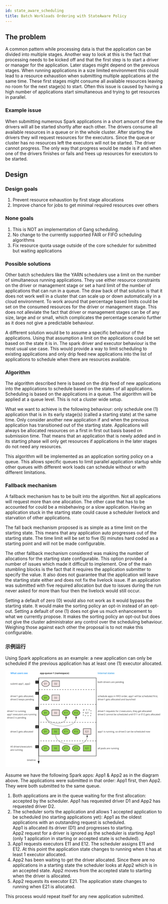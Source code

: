 ```yaml
---
id: state_aware_scheduling
title: Batch Workloads Ordering with StateAware Policy
---
```


<!--
 * Licensed to the Apache Software Foundation (ASF) under one
 * or more contributor license agreements.  See the NOTICE file
 * distributed with this work for additional information
 * regarding copyright ownership.  The ASF licenses this file
 * to you under the Apache License, Version 2.0 (the
 * "License"); you may not use this file except in compliance
 * with the License.  You may obtain a copy of the License at
 *
 *     http://www.apache.org/licenses/LICENSE-2.0
 *
 * Unless required by applicable law or agreed to in writing, software
 * distributed under the License is distributed on an "AS IS" BASIS,
 * WITHOUT WARRANTIES OR CONDITIONS OF ANY KIND, either express or implied.
 * See the License for the specific language governing permissions and
 * limitations under the License.
 -->

## The problem
A common pattern while processing data is that the application can be divided into multiple stages.
Another way to look at this is the fact that processing needs to be kicked off and that the first step is to start a driver or manager for the application.
Later stages might depend on the previous stages.
When running applications in a size limited environment this could lead to a resource exhaustion when submitting multiple applications at the same time.
These first stages might consume all available resources leaving no room for the next stage(s) to start.
Often this issue is caused by having a high number of applications start simultaneous and trying to get resources in parallel.
### Example issue
When submitting numerous Spark applications in a short amount of time the drivers will all be started shortly after each other.
The drivers consume all available resources in a queue or in the whole cluster.
After starting the drivers they will request resources for the executors. 
Since the queue or cluster has no resources left the executors will not be started.
The driver cannot progress. 
The only way that progress would be made is if and when one of the drivers finishes or fails and frees up resources for executors to be started.

## Design
### Design goals
1. Prevent resource exhaustion by first stage allocations
1. Improve chance for jobs to get minimal required resources over others

### None goals
1. This is NOT an implementation of Gang scheduling.
1. No change to the currently supported FAIR or FIFO scheduling algorithms
1. Fix resource quota usage outside of the core scheduler for submitted but waiting applications

### Possible solutions
Other batch schedulers like the YARN schedulers use a limit on the number of simultaneous running applications.
They use either resource constraints on the driver or management stage or set a hard limit of the number of applications that can run in a queue.
The draw back of that solution is that it does not work well in a cluster that can scale up or down automatically in a cloud environment.
To work around that percentage based limits could be set on the consumed resources for the driver or management stage.
This does not alleviate the fact that driver or management stages can be of any size, large and or small, which complicates the percentage scenario further as it does not give a predictable behaviour.

A different solution would be to assume a specific behaviour of the applications.
Using that assumption a limit on the applications could be set based on the state it is in.
The spark driver and executor behaviour is the most usual use case.
This would provide a way to limit scheduling to existing applications and only drip feed new applications into the list of applications to schedule when there are resources available.

### Algorithm
The algorithm described here is based on the drip feed of new applications into the applications to schedule based on the states of all applications.
Scheduling is based on the applications in a queue.
The algorithm will be applied at a queue level.
This is not a cluster wide setup.

What we want to achieve is the following behaviour: only schedule one (1) application that is in its early stage(s) (called a starting state) at the same time.
Only consider another new application if and when the previous application has transitioned out of the starting state.
Applications will always be allocated resources on a first in first out basis based on submission time.
That means that an application that is newly added and in its starting phase will only get resources if applications in the later stages do not need any resources.

This algorithm will be implemented as an application sorting policy on a queue.
This allows specific queues to limit parallel application startup while other queues with different work loads can schedule without or with different limitations.

### Fallback mechanism
A fallback mechanism has to be built into the algorithm.
Not all applications will request more than one allocation.
The other case that has to be accounted for could be a misbehaving or a slow application.
Having an application stuck in the starting state could cause a scheduler livelock and starvation of other applications.

The fall back mechanism proposed is as simple as a time limit on the starting state.
This means that any application auto progresses out of the starting state.
The time limit will be set to five (5) minutes hard coded as a starting point and will not be made configurable.

The other fallback mechanism considered was making the number of allocations for the starting state configurable.
This option provided a number of issues which made it difficult to implement.
One of the main stumbling blocks is the fact that it requires the application submitter to specify the value.
It also does not guarantee that the application will leave the starting state either and does not fix the livelock issue.
If an application was submitted with five required allocation but due to issues during the run never asked for more than four then the livelock would still occur.

Setting a default of zero (0) would also not work as it would bypass the starting state.
It would make the sorting policy an opt-in instead of an opt-out.
Setting a default of one (1) does not give us much enhancement to what we currently propose.
It makes the sorting policy an opt-out but does not give the cluster administrator any control over the scheduling behaviour.
Weighing those against each other the proposal is to not make this configurable.

### 示例运行
Using Spark applications as an example: a new application can only be scheduled if the previous application has at least one (1) executor allocated.

![images](./../assets/fifo-state-example.png)

Assume we have the following Spark apps: App1 & App2 as in the diagram above. The applications were submitted in that order: App1 first, then App2. They were both submitted to the same queue.

1. Both applications are in the queue waiting for the first allocation: accepted by the scheduler. App1 has requested driver D1 and App2 has requested driver D2.
1. The scheduler sorts the application and allows 1 accepted application to be scheduled (no starting applications yet): App1 as the oldest applications with an outstanding request is scheduled.  
App1 is allocated its driver (D1) and progresses to starting.  
App2 request for a driver is ignored as the scheduler is starting App1 (only 1 application in starting or accepted state is scheduled).
1. App1 requests executors E11 and E12. The scheduler assigns E11 and E12. At this point the application state changes to running when it has at least 1 executor allocated.
1. App2 has been waiting to get the driver allocated. Since there are no applications in a starting state the scheduler looks at App2 which is in an accepted state. App2 moves from the accepted state to starting when the driver is allocated.
1. App2 requests its executor E21. The application state changes to running when E21 is allocated.

This process would repeat itself for any new application submitted.